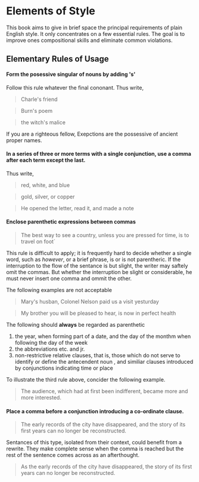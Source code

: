 # Elements of Style

This book aims to give in brief space the principal requirements of plain English style. It only concentrates on a few essential rules. The goal is to improve ones compositional skills and eliminate common violations.

## Elementary Rules of Usage

#### Form the posessive singular of nouns by adding 's'

Follow this rule whatever the final cononant. Thus write,

>Charle's friend

>Burn's poem

>the witch's malice

If you are a righteous fellow, Exepctions are the possessive of ancient proper names.

#### In a series of three or more terms with a single conjunction, use a comma after each term except the last.

Thus write, 

>red, white, and blue

>gold, silver, or copper

>He opened the letter, read it, and made a note
	
#### Enclose parenthetic expressions between commas

>The best way to see a country, unless you are pressed for time, is to travel on foot`

This rule is difficult to apply; it is frequently hard to decide whether a single word, such as *however*, or a brief phrase, is or is not parentheric. If the interruption to the flow of the sentance is but slight, the writer may saftely omit the commas. But whether the interruption be slight or considerable, he must never insert one comma and ommit the other.

The following examples are not acceptable

>Mary's husban, Colonel Nelson paid us a visit yesturday

>My brother you will be pleased to hear, is now in perfect health
	
The following should **always** be regarded as parenthetic

1. the year, when forming part of a date, and the day of the monthm when following the day of the week
2. the abbreviations etc. and jr.
3. non-restrictive relative clauses, that is, those which do not serve to identify or define the antecendent noun , and similiar clauses introduced by conjunctions indicating time or place

To illustrate the third rule above, concider the following example.

>The audience, which had at first been indifferent, became more and more interested.

#### Place a comma before a conjunction introducing a co-ordinate clause.
>The early records of the city have disappeared, and the story of its first years can no longer be reconstructed.

Sentances of this type, isolated from their context, could benefit from a rewrite. They make complete sense when the comma is reached but the rest of the sentence comes across as an afterthought.

>As the early records of the city have disappeared, the story of its first years can no longer be reconstructed.

